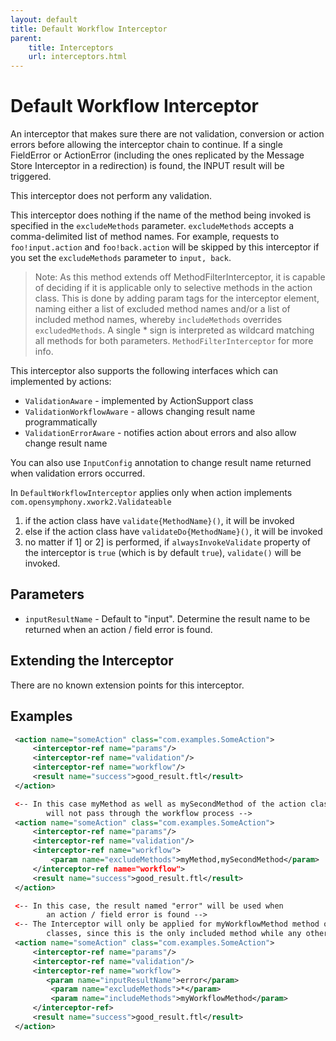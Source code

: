 ```yaml
---
layout: default
title: Default Workflow Interceptor
parent:
    title: Interceptors
    url: interceptors.html
---
```


# Default Workflow Interceptor

An interceptor that makes sure there are not validation, conversion or action errors before allowing the interceptor 
chain to continue. If a single FieldError or ActionError (including the ones replicated by the Message Store Interceptor 
in a redirection) is found, the INPUT result will be triggered.

This interceptor does not perform any validation.

This interceptor does nothing if the name of the method being invoked is specified in the `excludeMethods` parameter. 
`excludeMethods` accepts a comma-delimited list of method names. For example, requests to `foo!input.action` and 
`foo!back.action` will be skipped by this interceptor if you set the `excludeMethods` parameter to `input, back`.

> Note: As this method extends off MethodFilterInterceptor, it is capable of deciding if it is applicable only to selective 
> methods in the action class. This is done by adding param tags for the interceptor element, naming either a list of excluded 
> method names and/or a list of included method names, whereby `includeMethods` overrides `excludedMethods`. A single * 
> sign is interpreted as wildcard matching all methods for both parameters. `MethodFilterInterceptor` for more info.

This interceptor also supports the following interfaces which can implemented by actions:
 - `ValidationAware` - implemented by ActionSupport class
 - `ValidationWorkflowAware` - allows changing result name programmatically
 - `ValidationErrorAware` - notifies action about errors and also allow change result name
 
You can also use `InputConfig` annotation to change result name returned when validation errors occurred.

In `DefaultWorkflowInterceptor` applies only when action implements `com.opensymphony.xwork2.Validateable`
 1. if the action class have `validate{MethodName}()`, it will be invoked
 2. else if the action class have `validateDo{MethodName}()`, it will be invoked
 3. no matter if 1] or 2] is performed, if `alwaysInvokeValidate` property of the interceptor is `true` (which is by 
   default `true`), `validate()` will be invoked.

## Parameters

 - `inputResultName` - Default to "input". Determine the result name to be returned when an action / field error is found.

## Extending the Interceptor

There are no known extension points for this interceptor.

## Examples

```xml
 <action name="someAction" class="com.examples.SomeAction">
     <interceptor-ref name="params"/>
     <interceptor-ref name="validation"/>
     <interceptor-ref name="workflow"/>
     <result name="success">good_result.ftl</result>
 </action>

 <-- In this case myMethod as well as mySecondMethod of the action class
        will not pass through the workflow process -->
 <action name="someAction" class="com.examples.SomeAction">
     <interceptor-ref name="params"/>
     <interceptor-ref name="validation"/>
     <interceptor-ref name="workflow">
         <param name="excludeMethods">myMethod,mySecondMethod</param>
     </interceptor-ref name="workflow">
     <result name="success">good_result.ftl</result>
 </action>

 <-- In this case, the result named "error" will be used when
        an action / field error is found -->
 <-- The Interceptor will only be applied for myWorkflowMethod method of action
        classes, since this is the only included method while any others are excluded -->
 <action name="someAction" class="com.examples.SomeAction">
     <interceptor-ref name="params"/>
     <interceptor-ref name="validation"/>
     <interceptor-ref name="workflow">
        <param name="inputResultName">error</param>
         <param name="excludeMethods">*</param>
         <param name="includeMethods">myWorkflowMethod</param>
     </interceptor-ref>
     <result name="success">good_result.ftl</result>
 </action>
```
